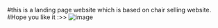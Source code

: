 #this is a landing page website which is based on chair selling website.
#Hope you like it :>>
![image](https://github.com/Jishnumo/Chair/assets/147910757/2b027e61-180b-4697-aa85-fe5c49797470)
